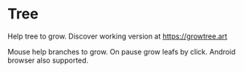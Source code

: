 # Tree


Help tree to grow.
Discover working version at https://growtree.art

Mouse help branches to grow. On pause grow leafs by click. Android browser also supported.


